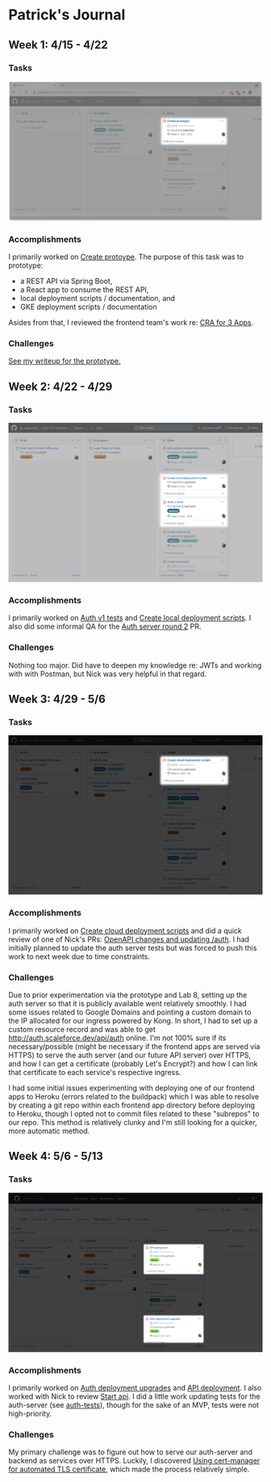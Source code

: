 # Patrick's Journal

## Week 1: 4/15 - 4/22

### Tasks

![patrick tasks week 1](./images/patrick/patrick-tasks-1.png)

### Accomplishments

I primarily worked on [Create
protoype](https://github.com/nguyensjsu/sp21-172-scaleforce/issues/3). The
purpose of this task was to prototype:

- a REST API via Spring Boot,
- a React app to consume the REST API,
- local deployment scripts / documentation, and
- GKE deployment scripts / documentation

Asides from that, I reviewed the frontend team's work re: [CRA for 3
Apps](https://github.com/nguyensjsu/sp21-172-scaleforce/issues/4).

### Challenges

[See my writeup for the
prototype.](https://github.com/nguyensjsu/sp21-172-scaleforce/blob/main/prototype/README.md)

## Week 2: 4/22 - 4/29

### Tasks

![patrick tasks week 2](./images/patrick/patrick-tasks-2.png)

### Accomplishments

I primarily worked on [Auth v1
tests](https://github.com/nguyensjsu/sp21-172-scaleforce/issues/13) and [Create
local deployment
scripts](https://github.com/nguyensjsu/sp21-172-scaleforce/issues/15). I also
did some informal QA for the [Auth server round
2](https://github.com/nguyensjsu/sp21-172-scaleforce/pull/16) PR.

### Challenges

Nothing too major. Did have to deepen my knowledge re: JWTs and working with
with Postman, but Nick was very helpful in that regard.

## Week 3: 4/29 - 5/6

### Tasks

![patrick tasks week 3](./images/patrick/patrick-tasks-3.png)

### Accomplishments

I primarily worked on [Create cloud deployment
scripts](https://github.com/nguyensjsu/sp21-172-scaleforce/issues/20) and did a
quick review of one of Nick's PRs: [OpenAPI changes and updating
/auth](https://github.com/nguyensjsu/sp21-172-scaleforce/pull/22/files). I had
initially planned to update the auth server tests but was forced to push this
work to next week due to time constraints.

### Challenges

Due to prior experimentation via the prototype and Lab 8, setting up the auth
server so that it is publicly available went relatively smoothly. I had some
issues related to Google Domains and pointing a custom domain to the IP
allocated for our ingress powered by Kong. In short, I had to set up a custom
resource record and was able to get http://auth.scaleforce.dev/api/auth online.
I'm not 100% sure if its necessary/possible (might be necessary if the frontend
apps are served via HTTPS) to serve the auth server (and our future API server)
over HTTPS, and how I can get a certificate (probably Let's Encrypt?) and how I
can link that certificate to each service's respective ingress.

I had some initial issues experimenting with deploying one of our
frontend apps to Heroku (errors related to the buildpack) which I was able to
resolve by creating a git repo within each frontend app directory before
deploying to Heroku, though I opted not to commit files related to these
"subrepos" to our repo. This method is relatively clunky and I'm still looking
for a quicker, more automatic method.

## Week 4: 5/6 - 5/13

### Tasks

![patrick tasks week 4](./images/patrick/patrick-tasks-4.png)

### Accomplishments

I primarily worked on [Auth deployment
upgrades](https://github.com/nguyensjsu/sp21-172-scaleforce/issues/29) and [API
deployment](https://github.com/nguyensjsu/sp21-172-scaleforce/issues/33). I
also worked with Nick to review [Start
api](https://github.com/nguyensjsu/sp21-172-scaleforce/pull/35). I did a little
work updating tests for the auth-server (see
[auth-tests](https://github.com/nguyensjsu/sp21-172-scaleforce/tree/auth-tests)),
though for the sake of an MVP, tests were not high-priority.

### Challenges

My primary challenge was to figure out how to serve our auth-server and backend
as services over HTTPS. Luckily, I discovered [Using cert-manager for automated
TLS
certificate](https://docs.konghq.com/kubernetes-ingress-controller/1.2.x/guides/cert-manager/),
which made the process relatively simple.